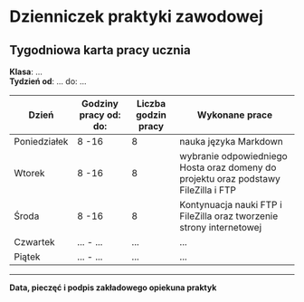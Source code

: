 # Dzienniczek praktyki zawodowej
## Tygodniowa karta pracy ucznia
**Klasa**: ...  
**Tydzień od**: ... do: ...

| **Dzień**     | **Godziny pracy od: do:** | **Liczba godzin pracy** | **Wykonane prace** |
|---------------|---------------------------|-------------------------|--------------------|
| Poniedziałek  | 8 -16                      | 8                       | nauka języka Markdown|
| Wtorek        | 8 -16                      | 8                       | wybranie odpowiedniego Hosta oraz domeny do projektu oraz podstawy FileZilla i FTP |
| Środa         | 8 -16                      | 8                       | Kontynuacja nauki FTP i FileZilla oraz tworzenie strony internetowej|
| Czwartek      | ... - ...                  | ...                       | ...                |
| Piątek        | ... - ...                  | ...                     | ...                |

------------

**Data, pieczęć i podpis zakładowego opiekuna praktyk**

